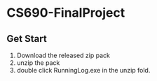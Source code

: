 # CS690-FinalProject

## Get Start
1. Download the released zip pack
2. unzip the pack
3. double click RunningLog.exe in the unzip fold.
